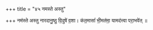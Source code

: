 +++
title = "४५ नमस्ते अस्तु"

+++
नम॑स्ते अस्तु नारदानु॒ष्ठु वि॒दुषे॑ व॒शा। क॑त॒मासां॑ भी॒मत॑मा॒ यामद॑त्त्वा परा॒भवे॑त् ॥